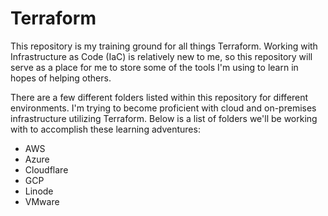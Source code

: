 # Terraform

This repository is my training ground for all things Terraform. Working with Infrastructure as Code (IaC) is relatively new to me, so this repository will serve as a place for me to store some of the tools I'm using to learn in hopes of helping others. 

There are a few different folders listed within this repository for different environments. I'm trying to become proficient with cloud and on-premises infrastructure utilizing Terraform. Below is a list of folders we'll be working with to accomplish these learning adventures:

 - AWS
 - Azure
 - Cloudflare
 - GCP
 - Linode
 - VMware
